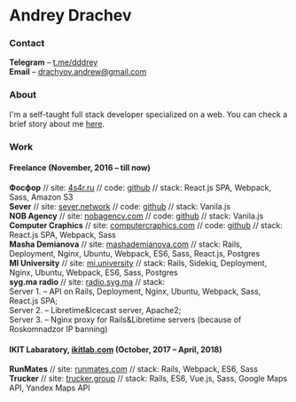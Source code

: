 Andrey Drachev
====================

### Contact
**Telegram** –  [t.me/dddrey](http://t.me/dddrey) <br>
**Email** – [drachyov.andrew@gmail.com](drachyov.andrew@gmail.com)

### About
I'm a self-taught full stack developer specialized on a web. You can check a brief story about me [here](https://generationp.themoscowtimes.com/andrei/).

### Work
#### Freelance (November, 2016 – till now)
**Фосфор** // site: [4s4r.ru](http://4s4r.ru/) // code: [github](https://github.com/4s4r/4s4r.github.io/tree/develop)
// stack: React.js SPA, Webpack, Sass, Amazon S3 <br>
**Sever** // site: [sever.network](http://sever.network/) // code: [github](https://github.com/sever-token/sever-token.github.io)
// stack: Vanila.js <br>
**NOB Agency** // site: [nobagency.com](http://nobagency.com/) // code: [github](https://github.com/nobagency/nobagency.github.io)
// stack: Vanila.js <br>
**Computer Craphics** // site: [computercraphics.com](http://computercraphics.com/) // code: [github](https://github.com/ComputerCraphics/computercraphics.github.io)
// stack: React.js SPA, Webpack, Sass <br>
**Masha Demianova** // site: [mashademianova.com](https://mashademianova.com/)
// stack: Rails, Deployment, Nginx, Ubuntu, Webpack, ES6, Sass, React.js, Postgres  <br>
**MI University** // site: [mi.university](https://mi.university/)
// stack: Rails, Sidekiq, Deployment, Nginx, Ubuntu, Webpack, ES6, Sass, Postgres <br>
**syg.ma radio** // site: [radio.syg.ma](https://radio.syg.ma/)
// stack: <br>
Server 1. – API on Rails, Deployment, Nginx, Ubuntu, Webpack, Sass, React.js SPA; <br>
Server 2. – Libretime&Icecast server, Apache2; <br>
Server 3. – Nginx proxy for Rails&Libretime servers (because of Roskomnadzor IP banning)

#### IKIT Labaratory, [ikitlab.com](https://ikitlab.com/) (October, 2017 – April, 2018)
**RunMates** // site: [runmates.com](https://runmates.com/)
// stack: Rails, Webpack, ES6, Sass <br>
**Trucker** // site: [trucker.group](https://www.trucker.group/)
// stack: Rails, ES6, Vue.js, Sass, Google Maps API, Yandex Maps API
